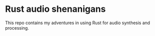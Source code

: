 # Rust audio shenanigans

This repo contains my adventures in using Rust for audio synthesis and processing.
